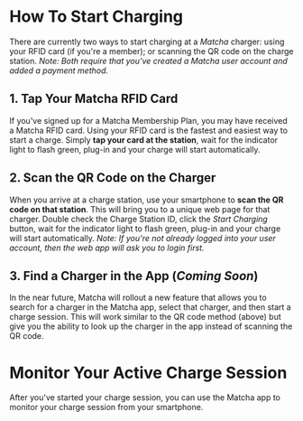 # How To Start Charging

There are currently two ways to start charging at a _Matcha_ charger: using your RFID card (if you're a member); or scanning the QR code on the charge station. _Note: Both require that you've created a Matcha user account and added a payment method._

## 1. Tap Your Matcha RFID Card

If you've signed up for a Matcha Membership Plan, you may have received a Matcha RFID card. Using your RFID card is the fastest and easiest way to start a charge. Simply **tap your card at the station**, wait for the indicator light to flash green, plug-in and your charge will start automatically.

## 2. Scan the QR Code on the Charger

When you arrive at a charge station, use your smartphone to **scan the QR code on that station**. This will bring you to a unique web page for that charger. Double check the Charge Station ID, click the _Start Charging_ button, wait for the indicator light to flash green, plug-in and your charge will start automatically. _Note: If you're not already logged into your user account, then the web app will ask you to login first._ 

## 3. Find a Charger in the App (_Coming Soon_)

In the near future, Matcha will rollout a new feature that allows you to search for a charger in the Matcha app, select that charger, and then start a charge session. This will work similar to the QR code method (above) but give you the ability to look up the charger in the app instead of scanning the QR code.

# Monitor Your Active Charge Session

After you've started your charge session, you can use the Matcha app to monitor your charge session from your smartphone. 

